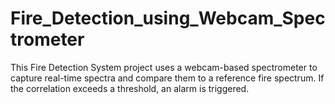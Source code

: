 # Fire_Detection_using_Webcam_Spectrometer
This Fire Detection System project uses a webcam-based spectrometer to capture real-time spectra and compare them to a reference fire spectrum. If the correlation exceeds a threshold, an alarm is triggered.
